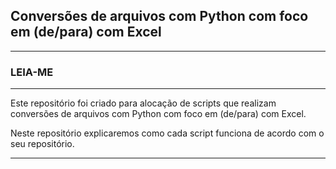 

## Conversões de arquivos com Python com foco em (de/para) com Excel

---

### LEIA-ME

---

Este repositório foi criado para alocação de scripts que realizam conversões de arquivos com Python com foco em (de/para) com Excel.

Neste repositório explicaremos como cada script funciona de acordo com o seu repositório.

---

